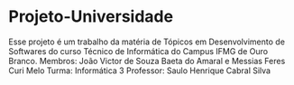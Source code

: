 # Projeto-Universidade
Esse projeto é um trabalho da matéria de Tópicos em Desenvolvimento de Softwares do curso Técnico de Informática do Campus IFMG de Ouro Branco. Membros: João Victor de Souza Baeta do Amaral e Messias Feres Curi Melo  Turma: Informática 3  Professor: Saulo Henrique Cabral Silva
